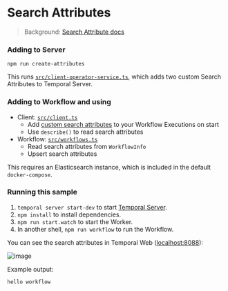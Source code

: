 # Search Attributes

> Background: [Search Attribute docs](https://docs.temporal.io/next/application-development/observability/?lang=ts#visibility)

### Adding to Server

```
npm run create-attributes
```

This runs [`src/client-operator-service.ts`](./src/client-operator-service.ts), which adds two custom Search Attributes to Temporal Server.

### Adding to Workflow and using

- Client: [`src/client.ts`](./src/client.ts)
  - Add [custom search attributes](https://docs.temporal.io/typescript/search-attributes/) to your Workflow Executions on start
  - Use `describe()` to read search attributes
- Workflow: [`src/workflows.ts`](./src/workflows.ts)
  - Read search attributes from `WorkflowInfo`
  - Upsert search attributes

This requires an Elasticsearch instance, which is included in the default `docker-compose`.

### Running this sample

1. `temporal server start-dev` to start [Temporal Server](https://github.com/temporalio/cli/#installation).
1. `npm install` to install dependencies.
1. `npm run start.watch` to start the Worker.
1. In another shell, `npm run workflow` to run the Workflow.

You can see the search attributes in Temporal Web ([localhost:8088](http://localhost:8088)):

![image](https://user-images.githubusercontent.com/6764957/139664903-9fc3a3a9-7e02-4184-9d19-7de15c9e52d7.png)

Example output:

```
hello workflow
```
